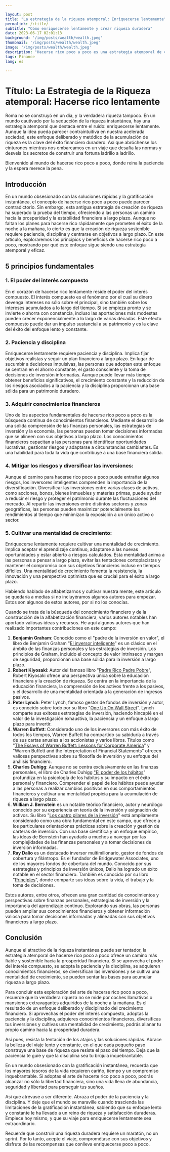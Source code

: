 ```yaml
---

layout: post 
title: "La estrategia de la riqueza atemporal: Enriquecerse lentamente"
permalink: /:title/ 
subtitle: "Cómo enriquecerse lentamente y crear riqueza duradera"
date: 2023-06-17 02:01:13 
background: '/img/posts/wealth/wealth.jpeg'
thumbnail: '/img/posts/wealth/wealth.jpeg'
image: '/img/posts/wealth/wealth.jpeg'
description: "Hacerse rico poco a poco es una estrategia atemporal de creación de riqueza que ha superado la prueba del tiempo. Aprenda a enriquecerse poco a poco y crear riqueza duradera."
tags: Finance
lang: es

---
```



# Título: La Estrategia de la Riqueza atemporal: Hacerse rico lentamente

Roma no se construyó en un día, y la verdadera riqueza tampoco. En un mundo cautivado por la seducción de la riqueza instantánea, hay una estrategia atemporal que destaca entre el ruido: enriquecerse lentamente. Aunque la idea pueda parecer contraintuitiva en nuestra acelerada sociedad, este enfoque deliberado y metódico de la acumulación de riqueza es la clave del éxito financiero duradero. Así que abróchense los cinturones mientras nos embarcamos en un viaje que desafía las normas y desvela los secretos de construir una fortuna ladrillo a ladrillo.

Bienvenido al mundo de hacerse rico poco a poco, donde reina la paciencia y la espera merece la pena.

## Introducción

En un mundo obsesionado con las soluciones rápidas y la gratificación instantánea, el concepto de hacerse rico poco a poco puede parecer contradictorio. Sin embargo, esta antigua estrategia de creación de riqueza ha superado la prueba del tiempo, ofreciendo a las personas un camino hacia la prosperidad y la estabilidad financiera a largo plazo. Aunque no faltan los planes para hacerse rico rápidamente que prometen el éxito de la noche a la mañana, lo cierto es que la creación de riqueza sostenible requiere paciencia, disciplina y centrarse en objetivos a largo plazo. En este artículo, exploraremos los principios y beneficios de hacerse rico poco a poco, mostrando por qué este enfoque sigue siendo una estrategia atemporal y eficaz.

## 5 principios fundamentales

### 1. El poder del interés compuesto

En el corazón de hacerse rico lentamente reside el poder del interés compuesto. El interés compuesto es el fenómeno por el cual su dinero devenga intereses no sólo sobre el principal, sino también sobre los intereses acumulados a lo largo del tiempo. Si se empieza pronto y se invierte o ahorra con constancia, incluso las aportaciones más modestas pueden crecer exponencialmente a lo largo de varias décadas. Este efecto compuesto puede dar un impulso sustancial a su patrimonio y es la clave del éxito del enfoque lento y constante.

### 2. Paciencia y disciplina

Enriquecerse lentamente requiere paciencia y disciplina. Implica fijar objetivos realistas y seguir un plan financiero a largo plazo. En lugar de sucumbir a decisiones impulsivas, las personas que adoptan este enfoque se centran en el ahorro constante, el gasto consciente y la toma de decisiones de inversión informadas. Aunque puede llevar más tiempo obtener beneficios significativos, el crecimiento constante y la reducción de los riesgos asociados a la paciencia y la disciplina proporcionan una base sólida para un patrimonio duradero.

### 3. Adquirir conocimientos financieros

Uno de los aspectos fundamentales de hacerse rico poco a poco es la búsqueda continua de conocimientos financieros. Mediante el desarrollo de una sólida comprensión de las finanzas personales, las estrategias de inversión y la economía, las personas pueden tomar decisiones informadas que se alineen con sus objetivos a largo plazo. Los conocimientos financieros capacitan a las personas para identificar oportunidades lucrativas, gestionar riesgos y adaptarse a circunstancias cambiantes. Es una habilidad para toda la vida que contribuye a una base financiera sólida.

### 4. Mitigar los riesgos y diversificar las inversiones:

Aunque el camino para hacerse rico poco a poco puede entrañar algunos riesgos, los inversores inteligentes comprenden la importancia de la diversificación. Diversificar las inversiones entre varias clases de activos, como acciones, bonos, bienes inmuebles y materias primas, puede ayudar a reducir el riesgo y proteger el patrimonio durante las fluctuaciones del mercado. Al repartir las inversiones entre distintos sectores y zonas geográficas, las personas pueden maximizar potencialmente los rendimientos al tiempo que minimizan la exposición a un único activo o sector.

### 5. Cultivar una mentalidad de crecimiento:

Enriquecerse lentamente requiere cultivar una mentalidad de crecimiento. Implica aceptar el aprendizaje continuo, adaptarse a las nuevas oportunidades y estar abierto a riesgos calculados. Esta mentalidad anima a las personas a pensar a largo plazo, evitar las tentaciones cortoplacistas y mantener el compromiso con sus objetivos financieros incluso en tiempos difíciles. Una mentalidad de crecimiento fomenta la resistencia, la innovación y una perspectiva optimista que es crucial para el éxito a largo plazo.

Habiendo hablado de alfabetizarnos y cultivar nuestra mente, este artículo se quedaría a medias si no incluyéramos algunos autores para empezar. Estos son algunos de estos autores, por si no los conocías.

Cuando se trata de la búsqueda del conocimiento financiero y de la construcción de la alfabetización financiera, varios autores notables han aportado valiosas ideas y recursos. He aquí algunos autores que han realizado importantes contribuciones en este campo:

1. **Benjamin Graham**: Conocido como el "padre de la inversión en valor", el libro de Benjamin Graham "[El inversor inteligente](https://www.goodreads.com/book/show/6621611-the-intelligent-investor)" es un clásico en el ámbito de las finanzas personales y las estrategias de inversión. Los principios de Graham, incluido el concepto de valor intrínseco y margen de seguridad, proporcionan una base sólida para la inversión a largo plazo.
2. **Robert Kiyosaki**: Autor del famoso libro "[Padre Rico Padre Pobre](https://www.goodreads.com/book/show/69571.Rich_Dad_Poor_Dad?from_search=true&from_srp=true&qid=Jd8aHBOJ8z&rank=1)", Robert Kiyosaki ofrece una perspectiva única sobre la educación financiera y la creación de riqueza. Se centra en la importancia de la educación financiera, la comprensión de los activos frente a los pasivos, y el desarrollo de una mentalidad orientada a la generación de ingresos pasivos.
3. **Peter Lynch**: Peter Lynch, famoso gestor de fondos de inversión y autor, es conocido sobre todo por su libro "[One Up On Wall Street](https://www.goodreads.com/book/show/762462.One_Up_On_Wall_Street?ref=nav_sb_ss_1_21)". Lynch comparte sus exitosas estrategias de inversión, haciendo hincapié en el valor de la investigación exhaustiva, la paciencia y un enfoque a largo plazo para invertir.
4. **Warren Buffett**: Considerado uno de los inversores con más éxito de todos los tiempos, Warren Buffett ha compartido su sabiduría a través de sus cartas anuales a los accionistas y varios libros. Títulos como "[The Essays of Warren Buffett: Lessons for Corporate America](https://www.goodreads.com/book/show/145565.The_Essays_of_Warren_Buffett_?ref=nav_sb_ss_1_59)" y "Warren Buffett and the Interpretation of Financial Statements" ofrecen valiosas perspectivas sobre su filosofía de inversión y su enfoque del análisis financiero.
5. **Charles Duhigg**: Aunque no se centra exclusivamente en las finanzas personales, el libro de Charles Duhigg ["El poder de los hábitos](https://www.goodreads.com/book/show/12609433-the-power-of-habit?ref=nav_sb_ss_1_19)" profundiza en la psicología de los hábitos y su impacto en el éxito personal y financiero. Comprender el papel de los hábitos puede ayudar a las personas a realizar cambios positivos en sus comportamientos financieros y cultivar una mentalidad propicia para la acumulación de riqueza a largo plazo.
6. **William J. Bernstein** es un notable teórico financiero, autor y neurólogo conocido por su experiencia en teoría de la inversión y asignación de activos. Su libro "[Los cuatro pilares de la inversión](https://www.goodreads.com/book/show/79351.The_Four_Pillars_of_Investing?ref=nav_sb_ss_2_16)" está ampliamente considerado como una obra fundamental en este campo, que ofrece a los particulares orientaciones prácticas sobre la creación y gestión de carteras de inversión. Con una base científica y un enfoque empírico, las ideas de Bernstein han ayudado a muchos a navegar por las complejidades de las finanzas personales y a tomar decisiones de inversión informadas.
7. **Ray Dalio** es un destacado inversor multimillonario, gestor de fondos de cobertura y filántropo. Es el fundador de Bridgewater Associates, uno de los mayores fondos de cobertura del mundo. Conocido por sus estrategias y principios de inversión únicos, Dalio ha logrado un éxito notable en el sector financiero. También es conocido por su libro "[Principles](https://www.goodreads.com/book/show/34536488-principles?ref=nav_sb_ss_1_10)", donde comparte sus ideas sobre la vida, el trabajo y la toma de decisiones.

Estos autores, entre otros, ofrecen una gran cantidad de conocimientos y perspectivas sobre finanzas personales, estrategias de inversión y la importancia del aprendizaje continuo. Explorando sus obras, las personas pueden ampliar sus conocimientos financieros y obtener información valiosa para tomar decisiones informadas y alineadas con sus objetivos financieros a largo plazo.

## Conclusión

Aunque el atractivo de la riqueza instantánea puede ser tentador, la estrategia atemporal de hacerse rico poco a poco ofrece un camino más fiable y sostenible hacia la prosperidad financiera. Si se aprovecha el poder del interés compuesto, se adopta la paciencia y la disciplina, se adquieren conocimientos financieros, se diversifican las inversiones y se cultiva una mentalidad de crecimiento, se pueden sentar las bases para acumular riqueza a largo plazo.

Para concluir esta exploración del arte de hacerse rico poco a poco, recuerde que la verdadera riqueza no se mide por coches llamativos o mansiones extravagantes adquiridos de la noche a la mañana. Es el resultado de un enfoque deliberado y disciplinado del crecimiento financiero. Si aprovechas el poder del interés compuesto, adoptas la paciencia y la disciplina, adquieres conocimientos financieros, diversificas tus inversiones y cultivas una mentalidad de crecimiento, podrás allanar tu propio camino hacia la prosperidad duradera.

Así pues, resista la tentación de los atajos y las soluciones rápidas. Abrace la belleza del viaje lento y constante, en el que cada pequeño paso construye una base de riqueza que resiste el paso del tiempo. Deja que la paciencia te guíe y que la disciplina sea tu brújula inquebrantable.

En un mundo obsesionado con la gratificación instantánea, recuerda que los mayores tesoros de la vida requieren cariño, tiempo y un compromiso inquebrantable. Si adoptas el arte de hacerte rico poco a poco, podrás alcanzar no sólo la libertad financiera, sino una vida llena de abundancia, seguridad y libertad para perseguir tus sueños.

Así que atrévase a ser diferente. Abraza el poder de la paciencia y la disciplina. Y deje que el mundo se maraville cuando trascienda las limitaciones de la gratificación instantánea, sabiendo que su enfoque lento y constante le ha llevado a un reino de riqueza y satisfacción duraderas. Empiece hoy mismo, y que su viaje para enriquecerse lentamente sea extraordinario.

Recuerde que construir una riqueza duradera requiere un maratón, no un sprint. Por lo tanto, acepte el viaje, comprométase con sus objetivos y disfrute de las recompensas que conlleva enriquecerse poco a poco.